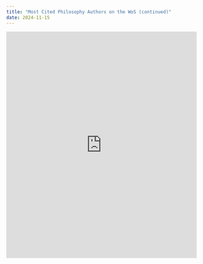 ```yaml
---
title: "Most Cited Philosophy Authors on the WoS (continued)"
date: 2024-11-15
---
```


<iframe src="https://prehren.shinyapps.io/most-cited-philosophers-wos/" title="Figure 1. Development over time of the top 25." style="border:none; margin:0 auto; display: block; width:100%; height:600px; padding-bottom:1em; overflow:hidden;" scrolling="no"></iframe>
<br>

